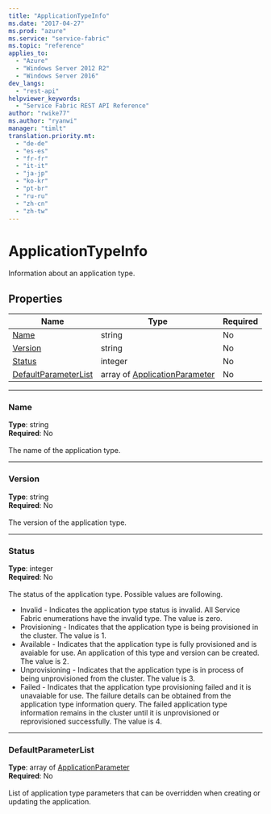 ```yaml
---
title: "ApplicationTypeInfo"
ms.date: "2017-04-27"
ms.prod: "azure"
ms.service: "service-fabric"
ms.topic: "reference"
applies_to: 
  - "Azure"
  - "Windows Server 2012 R2"
  - "Windows Server 2016"
dev_langs: 
  - "rest-api"
helpviewer_keywords: 
  - "Service Fabric REST API Reference"
author: "rwike77"
ms.author: "ryanwi"
manager: "timlt"
translation.priority.mt: 
  - "de-de"
  - "es-es"
  - "fr-fr"
  - "it-it"
  - "ja-jp"
  - "ko-kr"
  - "pt-br"
  - "ru-ru"
  - "zh-cn"
  - "zh-tw"
---
```

# ApplicationTypeInfo

Information about an application type.

## Properties
| Name | Type | Required |
| --- | --- | --- |
| [Name](#name) | string | No |
| [Version](#version) | string | No |
| [Status](#status) | integer | No |
| [DefaultParameterList](#defaultparameterlist) | array of [ApplicationParameter](model-ApplicationParameter.md) | No |

____
### Name
__Type__: string <br/>
__Required__: No<br/>
<br/>
The name of the application type.

____
### Version
__Type__: string <br/>
__Required__: No<br/>
<br/>
The version of the application type.

____
### Status
__Type__: integer <br/>
__Required__: No<br/>
<br/>
The status of the application type. Possible values are following.

  - Invalid - Indicates the application type status is invalid. All Service Fabric enumerations have the invalid type. The value is zero.
  - Provisioning - Indicates that the application type is being provisioned in the cluster. The value is 1.
  - Available - Indicates that the application type is fully provisioned and is avaiable for use. An application of this type and version can be created. The value is 2.
  - Unprovisioning - Indicates that the application type is in process of being unprovisioned from the cluster. The value is 3.
  - Failed - Indicates that the application type provisioning failed and it is unavaiable for use. The failure details can be obtained from the application type information query. The failed application type information remains in the cluster until it is unprovisioned or reprovisioned successfully. The value is 4.


____
### DefaultParameterList
__Type__: array of [ApplicationParameter](model-ApplicationParameter.md) <br/>
__Required__: No<br/>
<br/>
List of application type parameters that can be overridden when creating or updating the application.

